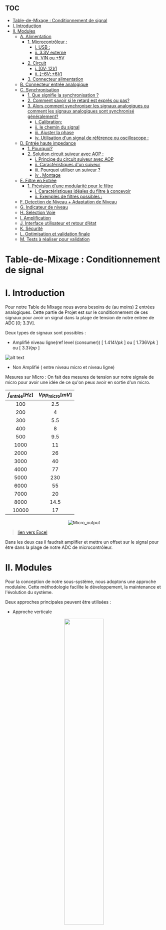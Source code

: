 ## TOC
- [Table-de-Mixage :  Conditionnement de signal](#table-de-mixage---conditionnement-de-signal)
- [I. Introduction](#i-introduction)
- [II. Modules](#ii-modules)
  - [A. Alimentation](#a-alimentation)
    - [1. Microcontrôleur :](#1-microcontrôleur-)
      - [i. USB :](#i-usb-)
      - [ii. 3.3V externe](#ii-33v-externe)
      - [iii. VIN ou +5V](#iii-vin-ou-5v)
    - [2. Circuit](#2-circuit)
      - [i. \[$0V;12V$\]](#i-0v12v)
      - [ii. \[$-6V;+6V$\]](#ii--6v6v)
    - [3. Connecteur alimentation](#3-connecteur-alimentation)
  - [B. Connecteur entrée analogique](#b-connecteur-entrée-analogique)
  - [C. Synchronisation](#c-synchronisation)
    - [1. Que signifie la synchronisation ?](#1-que-signifie-la-synchronisation)
    - [2. Comment savoir si le retard est exprès ou pas?](#2-comment-savoir-si-le-retard-est-exprès-ou-pas)
    - [3. Alors comment synchroniser les signaux analogiques ou comment les signaux analogiques sont synchronisé généralement?](#3-alors-comment-synchroniser-les-signaux-analogiques-ou-comment-les-signaux-analogiques-sont-synchronisé-généralement)
      - [i. Calibration:](#i-calibration)
      - [ii. le chemin du signal](#ii-le-chemin-du-signal)
      - [iii. Ajuster la phase](#iii-ajuster-la-phase)
      - [iv. Utilisation d'un signal de référence ou oscilloscope :](#iv-utilisation-dun-signal-de-référence-ou-oscilloscope-)
  - [D. Entrée haute impedance](#d-entrée-haute-impedance)
    - [1. Pourquoi?](#1-pourquoi)
    - [2. Solution circuit suiveur avec AOP :](#2-solution-circuit-suiveur-avec-aop-)
      - [i. Principe du circuit suiveur avec AOP](#i-principe-du-circuit-suiveur-avec-aop)
      - [ii. Caractéristiques d'un suiveur](#ii-caractéristiques-dun-suiveur)
      - [iii. Pourquoi utiliser un suiveur ?](#iii-pourquoi-utiliser-un-suiveur-)
      - [iv . Montage](#iv--montage)
  - [E. Filtre en Entrée](#e-filtre-en-entrée)
    - [1. Prévision d'une modularité pour le filtre](#1-prévision-dune-modularité-pour-le-filtre)
      - [i. Caractéristiques idéales du filtre à concevoir](#i-caractéristiques-idéales-du-filtre-à-concevoir)
      - [ii. Exemples de filtres possibles :](#ii-exemples-de-filtres-possibles-)
  - [F. Detection de Niveau + Adaptation de Niveau](#f-detection-de-niveau--adaptation-de-niveau)
  - [G. Indicateur de niveau](#g-indicateur-de-niveau)
  - [H. Selection Voie](#h-selection-voie)
  - [I. Amplification](#i-amplification)
  - [J. Interface utilisateur et retour d’état](#j-interface-utilisateur-et-retour-détat)
  - [K. Sécurité](#k-sécurité)
  - [L. Optimisation et validation finale](#l-optimisation-et-validation-finale)
  - [M. Tests à réaliser pour validation](#m-tests-à-réaliser-pour-validation)

# Table-de-Mixage :  Conditionnement de signal 

# I. Introduction 
Pour notre Table de Mixage nous avons besoins de (au moins) 2 entrées analogiques.
Cette partie de Projet est sur le conditionnement de ces signaux pour avoir un signal dans la plage de tension de notre entree de ADC [0; 3.3V].

Deux types de signaux sont possibles : 
- Amplifié niveau ligne(ref level (consumer)) [ $1.414 Vpk$ ] ou [ $1.736Vpk$ ] ou [ $3.3Vpp$ ]


![alt text](Images/LineLevel.png)

- Non Amplifié ( entre niveau micro et niveau ligne)

Mesures sur  Micro : 
On fait des mesures de tension sur notre  signale de micro pour avoir une idée de ce qu'on peux avoir en sortie d'un micro.



<div align="center">


   | $f_{\text{entrée}}[Hz]$ | $Vpp_{\text{micro}}[mV]$ |
   | :---------------------: | :----------------------: |
   |           100           |           2.5            |
   |           200           |            4             |
   |           300           |           5.5            |
   |           400           |            8             |
   |           500           |           9.5            |
   |          1000           |            11            |
   |          2000           |            26            |
   |          3000           |            40            |
   |          4000           |            77            |
   |          5000           |           230            |
   |          6000           |            55            |
   |          7000           |            20            |
   |          8000           |           14.5           |
   |          10000          |            17            |


![Micro_output](Images/Micro_output.png)
</div>

> [lien vers Excel](https://1drv.ms/x/c/44e5248c228d5751/ETUEaSnJRSJNqgbVf3nIVEgBYADid3KxOARgrQHJ6OK-Tg?e=khQeDF)

Dans les deux cas il faudrait amplifier et mettre un offset sur le signal pour être dans la plage de notre ADC de microcontrôleur.


#  II. Modules 
Pour la conception de notre sous-système, nous adoptons une approche modulaire. Cette méthodologie facilite le développement, la maintenance et l'évolution du système.

Deux approches principales peuvent être utilisées :
- Approche verticale
<div align="center">
   <a href="url"><img src="Images/Vertical_module.png" align="center" height="50%" width="50%" ></a>

</div>

- Approche horizontale
<div align="center">
   <a href="url"><img src="Images/Horizontal_modules.png" align="center" height="50%" width="50%" ></a>

</div>





## A. Alimentation
Pour notre circuit d'entree analogique nous avons besoins de plusieurs tension d'alimentation 
### 1. Microcontrôleur :
https://www.st.com/resource/en/user_manual/um1956-stm32-nucleo32-boards-mb1180-stmicroelectronics.pdf


Le pont de soudure SB1 détermine si l'alimentation 5 V provient du ST-LINK intégré (via USB) ou d'une source externe.

Data-sheet : Section 6.4.1 Table 4 :
#### i. USB : 
SB1(OFF)100mA ou SB1(ON) 300mA
> [!CAUTION]
> Si la consommation de courant maximale de la carte STM32 Nucleo-32 et de sa carte shield dépasse 300 mA, il est obligatoire d'alimenter la carte STM32 Nucleo-32, en utilisant une alimentation externe connectée au VIN, +5 V ou +3V3.

> [!NOTE]
> Dans le cas où la carte est alimentée par un chargeur USB, il n'y a pas d'énumération USB, donc la LED LD2 reste éteinte en permanence et la cible STM32 n'est pas alimentée. Dans ce cas précis, la SB1 doit être réglée sur on, pour permettre à la cible STM32 d'être alimentée quand même.


#### ii. 3.3V externe
> [!CAUTION] 
> Lorsque la carte est alimentée par +3V3 (broche 14 CN4), le pont de soudure SB14 et SB9 (NRST) doit être éteint.

| Nom alimentation | Connector pin | Plage tension [$V$] | Max courant [$mA$] | Limitation                                                      |
| ---------------- | ------------- | ------------------- | ------------------ | --------------------------------------------------------------- |
| $+3V3$           | CN4 pin 14    | $3 V \ à \ 3.6 V$   | -                  | ST-LINK n'est pas alimenté et SB14 et SB9 doivent être éteints. |

#### iii. VIN ou +5V

| Nom alimentation | Connector pin | Plage tension [$V$]   | Max courant [$mA$] | Limitation                                                                                                                                                                                                                                                                                          |
| ---------------- | ------------- | --------------------- | ------------------ | --------------------------------------------------------------------------------------------------------------------------------------------------------------------------------------------------------------------------------------------------------------------------------------------------- |
| $V_{IN}$         | CN4 pin 1     | $7 V \ à \ 12 V$      | $800 mA$           | De $7 V$ à $12 V$ uniquement et la capacité de courant d'entrée est liée à la tension d'entrée : <br> - $I = 800 mA$ Courant d'entrée lorsque $V_{IN} = 7 V$ <br> - $I = 450 mA$ lorsque $7 V < VIN < 9 V$ <br> - $I = 300 mA$ lorsque $10 V> VIN > 9 V$ <br> - $I \lt 300 mA$ lorsque $VIN > 10 V$ |
| $+5 V$           | CN4 pin 4     | $4.75 V \ à \ 5.25 V$ | $500 mA$           | ST-LINK non alimenté                                                                                                                                                                                                                                                                                |

En cas d'alimentation par $VIN$ ou $+5V$, il est toujours possible d'utiliser ST-LINK pour la communication à des fins de programmation ou de débogage uniquement, mais il est obligatoire d'alimenter d'abord la carte, en utilisant $VIN$ ou $+5V$, puis de connecter le câble USB au PC. De cette façon, l'énumération réussira de toute façon, grâce à la source d'alimentation externe.

La séquence d'alimentation suivante doit être respectée : 
- Vérifiez que SB1 est éteint.
- Connectez la source d'alimentation externe à $VIN$ ou $+5V$.
- Mettez sous tension l'alimentation externe $7 V< VIN < 12 V$ à $VIN$, ou $5V$ pour $+5V$. 
- Vérifiez que la LED rouge LD2 est allumée.
- Connectez le PC au connecteur $USB \  CN1$

> [!CAUTION] 
>Si cet ordre n'est pas respecté, la carte peut être alimentée d'abord par $V_{BUS}$, puis par $V_{IN}$ ou $+5V$, et les risques suivants peuvent être rencontrés :
>- Si la carte a besoin de plus de $300 mA$ de courant, le PC peut être endommagé ou le courant fourni est limité par le PC. En conséquence, la carte n'est pas alimentée correctement.
>- $300 mA$ sont demandés à l'énumération (puisque SB1 doit être éteint) il y a donc un risque que la demande soit rejetée et que l'énumération échoue si le PC ne peut pas fournir ce courant. En conséquence, la carte n'est pas alimentée (la LED LD2 reste éteinte).
### 2. Circuit 
#### i. [$0V;12V$]
#### ii. [$-6V;+6V$]
### 3. Connecteur alimentation

## B. Connecteur entrée analogique 

Pour l'instant nous avons decides d'utiliser un connecteur jack 3.5mm avec 3 poles.

<div align="center">
   <a href="url"><img src="Images/Connecteur_Jack_3-5mm.png" align="center" height="50%" width="50%" ></a>
</div>

> lien : [Connecteur Jack 3,5 mm Femelle Lumberg, Montage sur CI, 3 Pôles](https://fr.rs-online.com/web/p/connecteurs-jacks/9092238)






## C. Synchronisation 
La synchronisation des signaux audio consiste généralement à les **aligner dans le temps** afin qu'ils puissent jouer ensemble de manière harmonieuse sans retards ou décalages involontaires.

### 1. Que signifie la synchronisation ?
Alignement temporel :
- Les signaux doivent démarrer au bon moment les uns par rapport aux autres.
- Par exemple, si un instrument joue un rythme et qu'un autre est censé le rejoindre une seconde plus tard, les signaux doivent refléter ce timing avec précision.

Cohérence de phase :
- Si les signaux font partie de la même performance (par exemple, deux microphones capturant le même instrument ou ensemble), ils ne doivent pas avoir de différences de phase qui pourraient provoquer des interférences (par exemple, écho, annulations).

Cohérence entre les appareils :
- Lors des concerts, plusieurs instruments ou sources sonores sont souvent mixés. Ces signaux sont synchronisés pour garantir qu'ils sont joués en synchronisation avec le tempo et le rythme globaux.


Dans notre cas :
Si l'un des instruments commence en retard ou en avance, la musique risque de ne pas sonner comme prévu. Mais dans le cas des signaux analogiques nous n'avons pas le moyen de savoir si l'utilisateur joue délibérément avec retard ou c'est un facteur externe qui ajoute le retard sur les signaux.


### 2. Comment savoir si le retard est exprès ou pas?
> <br> </br>
>  <div align="center"> 
> ........ InProgress .........
> 
> <a href="url"><img src="Images/InProgress.png" align="center" height="40%" width="40%" > </a> </div>
> <br> </br>
> 

### 3. Alors comment synchroniser les signaux analogiques ou comment les signaux analogiques sont synchronisé généralement?
#### i. Calibration:
On peux faire une calibration au démarrage de tous les instruments pour les synchroniser sur un signal de démarrage (start pulse) et prendre ne compte le retard ou latence sur ces signaux par rapport au signal de démarrage.

#### ii. le chemin du signal
Une des moyens c'est d'assurer que les deux signaux mettent le même temps pour se déplacer de leurs sources (instruments) au point de mixage.

Facteurs à prendre en compte :
- Longueurs de câble : les câbles longs peuvent introduire de petits retards.
- Traitement du signal : les effets analogiques tels que les égaliseurs ou les unités de réverbération peuvent ajouter de la latence.
- Utilisation des chemins de signal identiques ou correctement compensés pour les deux instruments.

#### iii. Ajuster la phase
Si les signaux semblent mal alignés, nous pouvons utiliser un déphaseur pour les aligner correctement. Cela garantira que les pics et les creux des formes d'onde s'alignent lorsqu'ils sont mixés.
<br></br>
<div align="center"> 
<br></br>
<br></br>
........ InProgress .........

<a href="url"><img src="Images/InProgress.png" align="center" height="40%" width="40%" > </a> </div>
<br></br>


#### iv. Utilisation d'un signal de référence ou oscilloscope :
Nous pouvons utiliser une référence (par exemple, [une piste de clic ](https://moises.ai/fr/blog/astuces/qu-est-ce-qu-une-piste-de-click/ "https://moises.ai/fr/blog/astuces/qu-est-ce-qu-une-piste-de-click/") ou un oscilloscope visuel) pour s'assurer que les signaux sont correctement alignés et ajuster leur synchronisation et leur phase jusqu'à ce que les formes d'onde s'alignent comme prévu.

>[!NOTE]
> Pour ajouter un retard sur nos signaux analogiques (pour les synchroniser) nous pouvons utiliser un filtre passe tout qui ajoute un déphasage sur les signaux.







## D. Entrée haute impedance

Pour nos signaux, il est nécessaire d'utiliser une source ayant une impédance de sortie faible ($entre \ R = 100 \Omega \ et \ R = 600 \Omega$) afin de minimiser les pertes de signal. L'entrée, quant à elle, doit présenter une impédance élevée ($R \gt 10k \Omega$) pour éviter de charger la source et garantir un bon transfert du signal.

### 1. Pourquoi? 
- Adaptation d'impédance (Source - Charge) : 
Impedance de source faible (basse impédance) : Une source avec une faible impédance($entre \ R = 100 \Omega \ et \ R = 600 \Omega$)  est capable de fournir plus de courant sans pertes importantes. Cela permet de compenser les pertes dues à la résistance de la source elle-même, qui pourraient autrement atténuer le signal transmis.
Impedance d'entrée élevée : L'entrée doit avoir une impédance élevée (généralement $R \gt 10k \Omega$) pour minimiser le courant qui va passer dans l'entrée. Si l'impédance d'entrée est trop faible, elle "charge" la source, c'est-à-dire qu'elle tire trop de courant, ce qui peut déformer le signal ou réduire son amplitude.

- Entrée à haute impédance
Minimiser la charge sur la source : Si l'impédance d'entrée est trop basse, elle va "tirer" trop de courant de la source, ce qui peut perturber le signal et le déformer. Par exemple, une faible impédance d'entrée va créer une baisse de tension significative à la sortie de la source, réduisant ainsi la qualité du signal.
Préserver l'intégrité du signal : Une haute impédance d'entrée assure que la quantité de courant demandée par l'entrée est minimale, de sorte que le signal source n'est pas trop perturbé. Cela permet à la source de conserver la qualité du signal sans trop de pertes de puissance.

- Minimisation de la distorsion :
Une adaptation d'impédance incorrecte peut également entraîner une distorsion du signal. Cela se produit car une source avec une impédance trop élevée par rapport à l'entrée pourrait avoir du mal à fournir un signal stable. À l'inverse, une entrée avec une impédance trop faible pourrait « siphonner » trop de courant de la source, ce qui entraînerait une diminution du signal et des déformations.

### 2. Solution circuit suiveur avec AOP : 

#### i. Principe du circuit suiveur avec AOP
- Un suiveur de tension est un montage où la sortie de l'AOP est directement connectée à son entrée inverseuse (−).
- L'entrée non-inverseuse (+) reçoit le signal que l'on souhaite transmettre.
- La tension de sortie est égale à la tension d'entrée, c'est-à-dire $V_{out}=V_{in}$.
 
#### ii. Caractéristiques d'un suiveur
- Impédance d'entrée très élevée :
    - L'entrée de l'AOP (côté non-inverseur) a une impédance extrêmement élevée, souvent de l'ordre de plusieurs mégaohms ($M\Omega$). Cela garantit que le circuit n’exerce pratiquement aucune "charge" sur la source.
    - La source ne subit qu'une très faible demande de courant, ce qui évite d'affaiblir le signal.
  
- Impédance de sortie très faible :
  - L'AOP peut fournir un courant important grâce à ses caractéristiques internes. Son impédance de sortie est très faible (souvent inférieure à  $1\Omega$). Cela garantit que la charge suivante reçoit un signal stable, même si elle a une impédance faible.
- Gain unitaire ($G=1$) :
  - Le suiveur ne modifie pas l'amplitude du signal. La tension en sortie est une copie conforme de la tension en entrée.

#### iii. Pourquoi utiliser un suiveur ?
- Isolation des impédances :
  - Le suiveur permet d'isoler une source à impédance élevée (par exemple un capteur ou un diviseur de tension) d'une charge à impédance faible. Cela évite les pertes de signal.

- Protection de la source :
  - Une source fragile, comme un capteur sensible ou une antenne, n'a pas besoin de fournir beaucoup de courant. Le suiveur agit comme un intermédiaire, protégeant la source tout en transmettant le signal.
  
- Stabilité et fiabilité : 
  - Le suiveur garantit un transfert de signal sans déformation ni chute de tension, même si la charge varie.

#### iv . Montage

<div align="center">
<a href="url"><img src="Images/suiveur.png" align="center" height="40%" width="40%" > </a> </div>





## E. Filtre en Entrée



Un filtre en entrée n'est pas nécessaire dans l'état actuel du projet pour les raisons suivantes :

- **Plage audible non affectée :** Dans la plage des sons audibles (20 Hz à 20 kHz), l'ajout ou l'absence d'un filtre passe-bande n'entraîne aucune différence perceptible. En dehors de cette plage, le signal n'est pas audible, ce qui rend le filtre superflu pour cette application.
- **Effet négatif du filtre :** Les filtres peuvent introduire une phase qui n'est ni constante ni linéaire, ce qui peut provoquer des distorsions ou des décalages dans le signal.

### 1. Prévision d'une modularité pour le filtre
Bien que le filtre ne soit pas indispensable pour le moment, nous incluons une **place modulaire** sur la carte pour permettre l'ajout d'un filtre à l'avenir si nécessaire. Cette flexibilité sera utile dans les cas suivants :
- Si le signal d'entrée qui vient d'un DAC (convertisseur numérique-analogique) nécessite un filtrage supplémentaire, par exemple, pour supprimer la fréquence d'échantillonnage.
- Selon les besoins, un **filtre passe-bas** ou **passe-bande** pourra être inséré.

Si aucun filtrage n'est requis, un module simple reliant directement l'entrée à la sortie via un fil pourra être utilisé.

Cette approche garantit la compatibilité future tout en évitant des ajouts inutiles à ce stade.

Outil pour trouver designer filtres :
[Analog Filter Wizard](https://tools.analog.com/en/filterwizard/)

#### i. Caractéristiques idéales du filtre à concevoir

Les caractéristiques principales du filtre sont définies comme suit :

- Gain : 1  
- Phase : 0°  
- Fréquence maximale ($f_{max}$) :  
  - $f_{max} \leq 20 \, \text{kHz}$  
  - Il est possible de dépasser cette fréquence tant que cela reste inférieur aux fréquences parasites, n’atténue pas le son, et respecte les conditions précédentes.  
- Fréquence minimale ($f_{min}$) :  
  - $f_{min} \geq 0 \, \text{Hz}$  
  - Il est possible de dépasser cette fréquence tant que cela reste supérieur aux fréquences parasites, n’atténue pas le son, et respecte les conditions précédentes.

#### ii. Exemples de filtres possibles :
  - Passe-bas :
    - $f_{max} \leq 15 \, \text{kHz}$  

  - Passe-bande :  
    - $f_{max} \leq 15 \, \text{kHz}$  
    - $f_{min} \geq 50 \, \text{Hz}$







## F. Detection de Niveau + Adaptation de Niveau


........ InProgress .........

![InProgress](Images/InProgress.png)


## G. Indicateur de niveau


........ InProgress .........

![InProgress](Images/InProgress.png)


## H. Selection Voie


........ InProgress .........

![InProgress](Images/InProgress.png)


## I. Amplification


........ InProgress .........

![InProgress](Images/InProgress.png)


## J. Interface utilisateur et retour d’état
   

........ InProgress .........

![InProgress](Images/InProgress.png)


## K. Sécurité 


........ InProgress .........

![InProgress](Images/InProgress.png)


## L. Optimisation et validation finale



........ InProgress .........

![InProgress](Images/InProgress.png)

## M. Tests à réaliser pour validation


........ InProgress .........

![InProgress](Images/InProgress.png)

